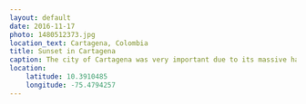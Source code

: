 ```yaml
---
layout: default
date: 2016-11-17
photo: 1480512373.jpg
location_text: Cartagena, Colombia
title: Sunset in Cartagena
caption: The city of Cartagena was very important due to its massive harbor. The historical city center has a lot of hispanic influences and is very colorful. But the outside part is very very poor and stinks so much. The inequality is very strong between the rich tourists and the poor locals there.
location:
    latitude: 10.3910485
    longitude: -75.4794257
---
```

